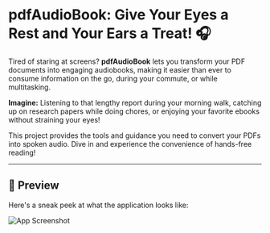 # pdfAudioBook: Give Your Eyes a Rest and Your Ears a Treat! 🎧

Tired of staring at screens? **pdfAudioBook** lets you transform your PDF documents into engaging audiobooks, making it easier than ever to consume information on the go, during your commute, or while multitasking.

**Imagine:** Listening to that lengthy report during your morning walk, catching up on research papers while doing chores, or enjoying your favorite ebooks without straining your eyes!

This project provides the tools and guidance you need to convert your PDFs into spoken audio. Dive in and experience the convenience of hands-free reading!

---

## 📸 Preview

Here's a sneak peek at what the application looks like:

![App Screenshot](assets/screenshot.png)
